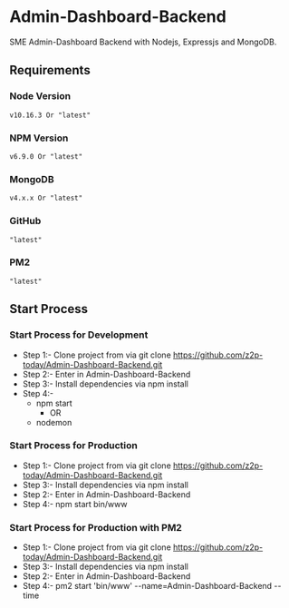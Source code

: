 # Admin-Dashboard-Backend
SME Admin-Dashboard Backend with Nodejs, Expressjs and MongoDB.

## Requirements
### Node Version
    v10.16.3 Or "latest"
### NPM Version
    v6.9.0 Or "latest"
### MongoDB
    v4.x.x Or "latest"
### GitHub
    "latest"
### PM2
    "latest"

## Start Process
### Start Process for Development
- Step 1:- Clone project from via git clone https://github.com/z2p-today/Admin-Dashboard-Backend.git
- Step 2:- Enter in Admin-Dashboard-Backend
- Step 3:- Install dependencies via npm install
- Step 4:- 
  - npm start
      - OR
  - nodemon      

### Start Process for Production
- Step 1:- Clone project from via git clone https://github.com/z2p-today/Admin-Dashboard-Backend.git
- Step 3:- Install dependencies via npm install
- Step 2:- Enter in Admin-Dashboard-Backend
- Step 4:- npm start bin/www

### Start Process for Production with PM2
- Step 1:- Clone project from via git clone https://github.com/z2p-today/Admin-Dashboard-Backend.git
- Step 3:- Install dependencies via npm install
- Step 2:- Enter in Admin-Dashboard-Backend
- Step 4:- pm2 start 'bin/www' --name=Admin-Dashboard-Backend --time
